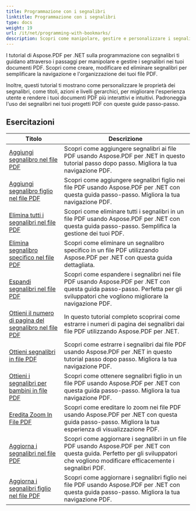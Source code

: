 ```yaml
---
title: Programmazione con i segnalibri
linktitle: Programmazione con i segnalibri
type: docs
weight: 19
url: /it/net/programming-with-bookmarks/
description: Scopri come manipolare, gestire e personalizzare i segnalibri nei tuoi documenti PDF per una navigazione migliore e un'esperienza utente ottimizzata.
---
```

I tutorial di Aspose.PDF per .NET sulla programmazione con segnalibri ti guidano attraverso i passaggi per manipolare e gestire i segnalibri nei tuoi documenti PDF. Scopri come creare, modificare ed eliminare segnalibri per semplificare la navigazione e l'organizzazione dei tuoi file PDF.

Inoltre, questi tutorial ti mostrano come personalizzare le proprietà dei segnalibri, come titoli, azioni e livelli gerarchici, per migliorare l'esperienza utente e rendere i tuoi documenti PDF più interattivi e intuitivi. Padroneggia l'uso dei segnalibri nei tuoi progetti PDF con queste guide passo-passo.

## Esercitazioni
| Titolo | Descrizione |
| --- | --- | 
| [Aggiungi segnalibro nel file PDF](./add-bookmark/) | Scopri come aggiungere segnalibri ai file PDF usando Aspose.PDF per .NET in questo tutorial passo dopo passo. Migliora la tua navigazione PDF. |  
| [Aggiungi segnalibro figlio nel file PDF](./add-child-bookmark/) | Scopri come aggiungere segnalibri figlio nei file PDF usando Aspose.PDF per .NET con questa guida passo-passo. Migliora la tua navigazione PDF. |  
| [Elimina tutti i segnalibri nel file PDF](./delete-all-bookmarks/) | Scopri come eliminare tutti i segnalibri in un file PDF usando Aspose.PDF per .NET con questa guida passo-passo. Semplifica la gestione dei tuoi PDF. |  
| [Elimina segnalibro specifico nel file PDF](./delete-particular-bookmark/) | Scopri come eliminare un segnalibro specifico in un file PDF utilizzando Aspose.PDF per .NET con questa guida dettagliata. |  
| [Espandi segnalibri nel file PDF](./expand-bookmarks/) | Scopri come espandere i segnalibri nei file PDF usando Aspose.PDF per .NET con questa guida passo-passo. Perfetta per gli sviluppatori che vogliono migliorare la navigazione PDF. |  
| [Ottieni il numero di pagina del segnalibro nel file PDF](./get-bookmark-page-number/) | In questo tutorial completo scoprirai come estrarre i numeri di pagina dei segnalibri dai file PDF utilizzando Aspose.PDF per .NET. |  
| [Ottieni segnalibri in file PDF](./get-bookmarks/) | Scopri come estrarre i segnalibri dai file PDF usando Aspose.PDF per .NET in questo tutorial passo dopo passo. Migliora la tua navigazione PDF. |  
| [Ottieni i segnalibri per bambini in file PDF](./get-child-bookmarks/) | Scopri come ottenere segnalibri figlio in un file PDF usando Aspose.PDF per .NET con questa guida passo-passo. Migliora la tua navigazione PDF. |  
| [Eredita Zoom In File PDF](./inherit-zoom/) | Scopri come ereditare lo zoom nei file PDF usando Aspose.PDF per .NET con questa guida passo-passo. Migliora la tua esperienza di visualizzazione PDF. |  
| [Aggiorna i segnalibri nel file PDF](./update-bookmarks/) | Scopri come aggiornare i segnalibri in un file PDF usando Aspose.PDF per .NET con questa guida. Perfetto per gli sviluppatori che vogliono modificare efficacemente i segnalibri PDF. |  
| [Aggiorna i segnalibri figlio nel file PDF](./update-child-bookmarks/) | Scopri come aggiornare i segnalibri figlio nei file PDF usando Aspose.PDF per .NET con questa guida passo-passo. Migliora la tua navigazione PDF. |  